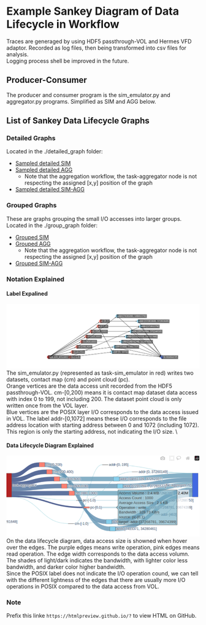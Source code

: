 # Example Sankey Diagram of Data Lifecycle in Workflow
Traces are generaged by using HDF5 passthrough-VOL and Hermes VFD adaptor. Recorded as log files, then being transformed into csv files for analysis.\
Logging process shell be improved in the future.

## Producer-Consumer
The producer and consumer program is the sim_emulator.py and aggregator.py programs. Simplified as SIM and AGG below.

## List of Sankey Data Lifecycle Graphs
### Detailed Graphs 
Located in the ./detailed_graph folder:
- [Sampled detailed SIM](https://htmlpreview.github.io/?https://github.com/candiceT233/local-co-scheduling/blob/sankey-graph/sankey_diagram/detailed_graph/sankey-sampled-sim_w-vol-vfd-.html)
- [Sampled detailed AGG](https://htmlpreview.github.io/?https://github.com/candiceT233/local-co-scheduling/blob/sankey-graph/sankey_diagram/detailed_graph/sankey-sampled-agg-vol-vfd.html)
    - Note that the aggregation workflow, the task-aggregator node is not respecting the assigned [x,y] position of the graph
- [Sampled detailed SIM-AGG](https://htmlpreview.github.io/?https://github.com/candiceT233/local-co-scheduling/blob/sankey-graph/sankey_diagram/detailed_graph/sankey-sampled-agg-vol-vfd.html)

### Grouped Graphs
These are graphs grouping the small I/O accesses into larger groups. \
Located in the ./group_graph folder:
- [Grouped SIM](https://htmlpreview.github.io/?https://github.com/candiceT233/local-co-scheduling/blob/sankey-graph/sankey_diagram/group_graph/sankey-grouped-sim-vol-vfd-.html)
- [Grouped AGG](https://htmlpreview.github.io/?https://github.com/candiceT233/local-co-scheduling/blob/sankey-graph/sankey_diagram/group_graph/sankey-grouped-agg-vol-vfd.html)
    - Note that the aggregation workflow, the task-aggregator node is not respecting the assigned [x,y] position of the graph
- [Grouped SIM-AGG](https://htmlpreview.github.io/?https://github.com/candiceT233/local-co-scheduling/blob/sankey-graph/sankey_diagram/group_graph/sankey-grouped-sim_agg-vol-vfd.html)

### Notation Explained
#### Label Expalined
![Simulation Data Object Diagram](group_graph/networkx-grouped-sim.png)
The sim_emulator.py (represented as task-sim_emulator in red) writes two datasets, contact map (cm) and point cloud (pc). \
Orange vertices are the data access unit recorded from the HDF5 passthrough-VOL. cm-[0,200) means it is contact map dataset data access with index 0 to 199, not including 200. The dataset point cloud is only written once from the VOL layer. \
Blue vertices are the POSIX layer I/O corresponds to the data access issued in VOL. The label addr-[0,1072] means these I/O corresponds to the file address location with starting address between 0 and 1072 (including 1072). This region is only the starting address, not indicating the I/O size. \

#### Data Lifecycle Diagram Explained
![Aggregation Write Snapshot](group_graph/snapshot.png)
On the data lifecycle diagram, data access size is showned when hover over the edges. The  purple edges means write operation, pink edges means read operation. The edge width corresponds to the data access volumn. The shades of light/dark indicates the bandwidth, with lighter color less bandwidth, and darker color higher bandwidth. \
Since the POSIX label does not indicate the I/O operation cound, we can tell with the different lightness of the edges that there are usually more I/O operations in POSIX compared to the data access from VOL.

### Note
Prefix this linke `https://htmlpreview.github.io/?` to view HTML on GitHub.